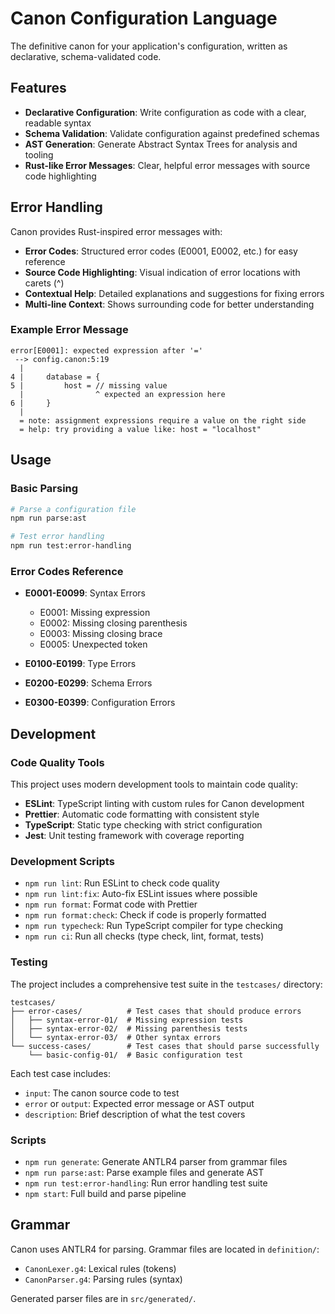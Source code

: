 # Canon Configuration Language

The definitive canon for your application's configuration, written as declarative, schema-validated code.

## Features

- **Declarative Configuration**: Write configuration as code with a clear, readable syntax
- **Schema Validation**: Validate configuration against predefined schemas
- **AST Generation**: Generate Abstract Syntax Trees for analysis and tooling
- **Rust-like Error Messages**: Clear, helpful error messages with source code highlighting

## Error Handling

Canon provides Rust-inspired error messages with:

- **Error Codes**: Structured error codes (E0001, E0002, etc.) for easy reference
- **Source Code Highlighting**: Visual indication of error locations with carets (^)
- **Contextual Help**: Detailed explanations and suggestions for fixing errors
- **Multi-line Context**: Shows surrounding code for better understanding

### Example Error Message

```
error[E0001]: expected expression after '='
 --> config.canon:5:19
  |
4 |     database = {
5 |         host = // missing value
  |                ^ expected an expression here
6 |     }
  |
  = note: assignment expressions require a value on the right side
  = help: try providing a value like: host = "localhost"
```

## Usage

### Basic Parsing

```bash
# Parse a configuration file
npm run parse:ast

# Test error handling
npm run test:error-handling
```

### Error Codes Reference

- **E0001-E0099**: Syntax Errors
  - E0001: Missing expression
  - E0002: Missing closing parenthesis
  - E0003: Missing closing brace
  - E0005: Unexpected token

- **E0100-E0199**: Type Errors
- **E0200-E0299**: Schema Errors
- **E0300-E0399**: Configuration Errors

## Development

### Code Quality Tools

This project uses modern development tools to maintain code quality:

- **ESLint**: TypeScript linting with custom rules for Canon development
- **Prettier**: Automatic code formatting with consistent style
- **TypeScript**: Static type checking with strict configuration
- **Jest**: Unit testing framework with coverage reporting

### Development Scripts

- `npm run lint`: Run ESLint to check code quality
- `npm run lint:fix`: Auto-fix ESLint issues where possible
- `npm run format`: Format code with Prettier
- `npm run format:check`: Check if code is properly formatted
- `npm run typecheck`: Run TypeScript compiler for type checking
- `npm run ci`: Run all checks (type check, lint, format, tests)

### Testing

The project includes a comprehensive test suite in the `testcases/` directory:

```
testcases/
├── error-cases/          # Test cases that should produce errors
│   ├── syntax-error-01/  # Missing expression tests
│   ├── syntax-error-02/  # Missing parenthesis tests
│   └── syntax-error-03/  # Other syntax errors
└── success-cases/        # Test cases that should parse successfully
    └── basic-config-01/  # Basic configuration test
```

Each test case includes:

- `input`: The canon source code to test
- `error` or `output`: Expected error message or AST output
- `description`: Brief description of what the test covers

### Scripts

- `npm run generate`: Generate ANTLR4 parser from grammar files
- `npm run parse:ast`: Parse example files and generate AST
- `npm run test:error-handling`: Run error handling test suite
- `npm start`: Full build and parse pipeline

## Grammar

Canon uses ANTLR4 for parsing. Grammar files are located in `definition/`:

- `CanonLexer.g4`: Lexical rules (tokens)
- `CanonParser.g4`: Parsing rules (syntax)

Generated parser files are in `src/generated/`.
